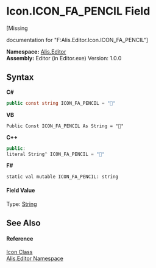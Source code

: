 # Icon.ICON_FA_PENCIL Field
 

\[Missing <summary> documentation for "F:Alis.Editor.Icon.ICON_FA_PENCIL"\]

**Namespace:**&nbsp;<a href="b150ade4-39de-a232-5f06-d3cdc1b2c538">Alis.Editor</a><br />**Assembly:**&nbsp;Editor (in Editor.exe) Version: 1.0.0

## Syntax

**C#**<br />
``` C#
public const string ICON_FA_PENCIL = ""
```

**VB**<br />
``` VB
Public Const ICON_FA_PENCIL As String = ""
```

**C++**<br />
``` C++
public:
literal String^ ICON_FA_PENCIL = ""
```

**F#**<br />
``` F#
static val mutable ICON_FA_PENCIL: string
```


#### Field Value
Type: <a href="https://docs.microsoft.com/dotnet/api/system.string" target="_blank">String</a>

## See Also


#### Reference
<a href="cc0f883c-67f8-f772-c6d7-a60b129f22a7">Icon Class</a><br /><a href="b150ade4-39de-a232-5f06-d3cdc1b2c538">Alis.Editor Namespace</a><br />